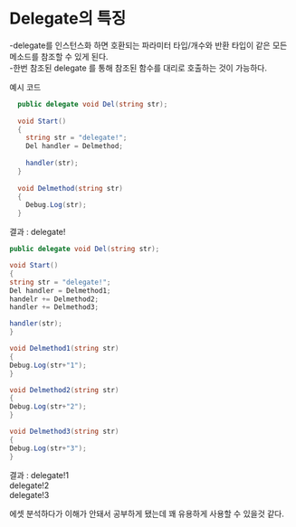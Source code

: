 # Delegate의 특징
-delegate를 인스턴스화 하면 호환되는 파라미터 타입/개수와 반환 타입이 같은 모든 메소드를 참조할 수 있게 된다.<br>
-한번 참조된 delegate 를 통해 참조된 함수를 대리로 호출하는 것이 가능하다. <br>

예시 코드
```C#
  public delegate void Del(string str);
  
  void Start()
  {
    string str = "delegate!";
    Del handler = Delmethod;
  
    handler(str);
  }
  
  void Delmethod(string str)
  {
    Debug.Log(str);
  }
```
결과 : delegate!

```C#
public delegate void Del(string str);

void Start()
{
string str = "delegate!";
Del handler = Delmethod1;
handelr += Delmethod2;
handler += Delmethod3;

handler(str);
}

void Delmethod1(string str)
{
Debug.Log(str+"1");
}

void Delmethod2(string str)
{
Debug.Log(str+"2");
}

void Delmethod3(string str)
{
Debug.Log(str+"3");
}
```
결과 : 
delegate!1<br>
delegate!2<br>
delegate!3<br>

에셋 분석하다가 이해가 안돼서 공부하게 됐는데 꽤 유용하게 사용할 수 있을것 같다.
